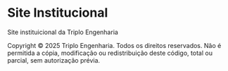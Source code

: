 # Site Institucional
Site instituicional da Triplo Engenharia

Copyright © 2025 Triplo Engenharia. Todos os direitos reservados.
Não é permitida a cópia, modificação ou redistribuição deste código, total ou parcial, sem autorização prévia.
